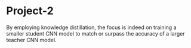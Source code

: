 # Project-2
By employing knowledge distillation, the focus is indeed on training a smaller student CNN model to  match or surpass the accuracy of a larger teacher CNN model.

